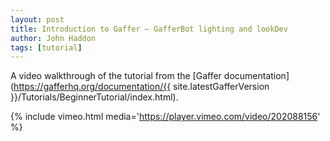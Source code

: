 ```yaml
---
layout: post
title: Introduction to Gaffer – GafferBot lighting and lookDev
author: John Haddon
tags: [tutorial]
---
```


A video walkthrough of the tutorial from the [Gaffer documentation](https://gafferhq.org/documentation/{{ site.latestGafferVersion }}/Tutorials/BeginnerTutorial/index.html).

{% include vimeo.html media='https://player.vimeo.com/video/202088156' %}

